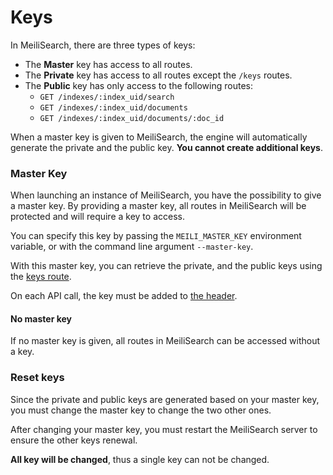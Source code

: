 # Keys

In MeiliSearch, there are three types of keys:

- The **Master** key has access to all routes.
- The **Private** key has access to all routes except the `/keys` routes.
- The **Public** key has only access to the following routes:
  - `GET /indexes/:index_uid/search`
  - `GET /indexes/:index_uid/documents`
  - `GET /indexes/:index_uid/documents/:doc_id`

When a master key is given to MeiliSearch, the engine will automatically generate the private and the public key. **You cannot create additional keys**.

### Master Key

When launching an instance of MeiliSearch, you have the possibility to give a master key. By providing a master key, all routes in MeiliSearch will be protected and will require a key to access.

You can specify this key by passing the `MEILI_MASTER_KEY` environment variable, or with the command line argument `--master-key`.

With this master key, you can retrieve the private, and the public keys using the [keys route](/references/keys.md).

On each API call, the key must be added to [the header](/references/#authentication).

#### No master key

If no master key is given, all routes in MeiliSearch can be accessed without a key.

### Reset keys

Since the private and public keys are generated based on your master key, you must change the master key to change the two other ones.

After changing your master key, you must restart the MeiliSearch server to ensure the other keys renewal.

**All key will be changed**, thus a single key can not be changed.

